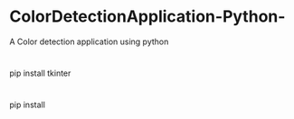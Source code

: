 # ColorDetectionApplication-Python-
A Color detection application using python
#
pip install tkinter
#
pip install 
